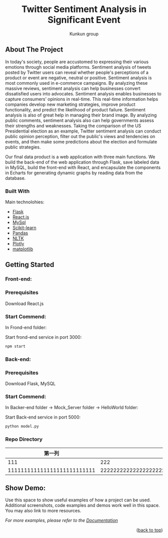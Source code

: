 
  <h1 align="center">Twitter Sentiment Analysis in Significant Event</h1>

  <p align="center">
    Kunkun group
  </p>
</div>







<!-- ABOUT THE PROJECT -->
## About The Project

In today's society, people are accustomed to expressing their various emotions through social media platforms. Sentiment analysis of tweets posted by Twitter users can reveal whether people's perceptions of a product or event are negative, neutral or positive. Sentiment analysis is most commonly used in e-commerce campaigns. By analyzing these massive reviews, sentiment analysis can help businesses convert dissatisfied users into advocates. Sentiment analysis enables businesses to capture consumers’ opinions in real-time. This real-time information helps companies develop new marketing strategies, improve product functionality, and predict the likelihood of product failure. Sentiment analysis is also of great help in managing their brand image. By analyzing public comments, sentiment analysis also can help governments assess their strengths and weaknesses. Taking the comparison of the US Presidential election as an example, Twitter sentiment analysis can conduct public opinion perception, filter out the public's views and tendencies on events, and then make some predictions about the election and formulate public strategies. 
 

Our final data product is a web application with three main functions. We build the back-end of the web application through Flask, save labeled data in MySQL, build the front-end with React, and encapsulate the components in Echarts for generating dynamic graphs by reading data from the database.




### Built With
Main technolohies:

* [Flask](https://nextjs.org/)
* [React.js](https://reactjs.org/)
* [MySql](https://vuejs.org/)
* [Scikit-learn](https://angular.io/)
* [Pandas](https://svelte.dev/)
* [NLTK](https://laravel.com)
* [Plotly](https://getbootstrap.com)
* [matplotlib](https://jquery.com)




<!-- GETTING STARTED -->
## Getting Started

<h3>Front-end:</h3>

### Prerequisites

Download React.js

### Start Commend:

In Frond-end folder:

Start frond-end service in port 3000:
   ```sh
   npm start
   ```
<h3>Back-end:</h3>

### Prerequisites

Download Flask, MySQL
### Start Commend:

In Backer-end folder -> Mock_Server folder -> HelloWorld folder:

Start Back-end service in port 5000:
   ```sh
   python model.py
   ```

### Repo Directory
|第一列|第二列|第三列|
|-|-|-|
|111|222|333|
|111111111111111111111111111|22222222222222222222222222222222222222222222|3333333333333333333333333333333|


<!-- USAGE EXAMPLES -->
## Show Demo:
Use this space to show useful examples of how a project can be used. Additional screenshots, code examples and demos work well in this space. You may also link to more resources.

_For more examples, please refer to the [Documentation](https://example.com)_

<p align="right">(<a href="#top">back to top</a>)</p>



